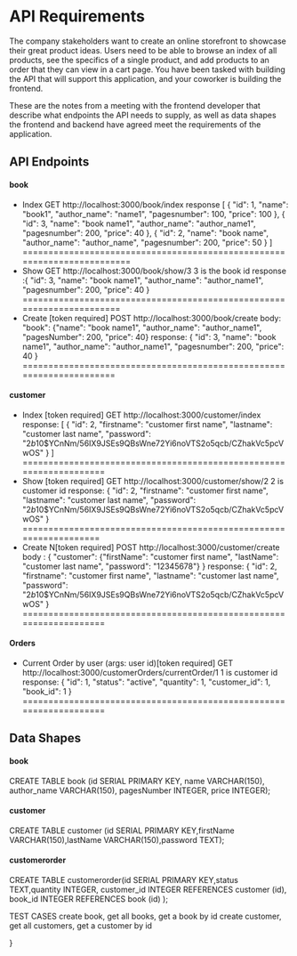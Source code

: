 # API Requirements
The company stakeholders want to create an online storefront to showcase their great product ideas. Users need to be able to browse an index of all products, see the specifics of a single product, and add products to an order that they can view in a cart page. You have been tasked with building the API that will support this application, and your coworker is building the frontend.

These are the notes from a meeting with the frontend developer that describe what endpoints the API needs to supply, as well as data shapes the frontend and backend have agreed meet the requirements of the application. 

## API Endpoints
#### book
- Index 
GET 
http://localhost:3000/book/index
response [
    {
        "id": 1,
        "name": "book1",
        "author_name": "name1",
        "pagesnumber": 100,
        "price": 100
    },
    {
        "id": 3,
        "name": "book name1",
        "author_name": "author_name1",
        "pagesnumber": 200,
        "price": 40
    },
    {
        "id": 2,
        "name": "book name",
        "author_name": "author_name",
        "pagesnumber": 200,
        "price": 50
    }
]
========================================================================
- Show
GET
http://localhost:3000/book/show/3
3 is the book id
response :{
    "id": 3,
    "name": "book name1",
    "author_name": "author_name1",
    "pagesnumber": 200,
    "price": 40
}
======================================================================
- Create [token required]
POST
http://localhost:3000/book/create
body:     "book": {"name": "book name1", "author_name": "author_name1", "pagesNumber": 200, "price": 40}
response: {
    "id": 3,
    "name": "book name1",
    "author_name": "author_name1",
    "pagesnumber": 200,
    "price": 40
}
=====================================================================

#### customer
- Index [token required]
GET
http://localhost:3000/customer/index
response: [
    {
        "id": 2,
        "firstname": "customer first name",
        "lastname": "customer last name",
        "password": "$2b$10$YCnNm/56IX9JSEs9QBsWne72Yi6noVTS2o5qcb/CZhakVc5pcVwOS"
    }
]
===================================================================
- Show [token required]
GET
http://localhost:3000/customer/show/2
2 is customer id
response: {
    "id": 2,
    "firstname": "customer first name",
    "lastname": "customer last name",
    "password": "$2b$10$YCnNm/56IX9JSEs9QBsWne72Yi6noVTS2o5qcb/CZhakVc5pcVwOS"
}
==================================================================
- Create N[token required]
POST
http://localhost:3000/customer/create
body : {
    "customer": {"firstName": "customer first name", "lastName": "customer last name", "password": "12345678"}
}
response: {
    "id": 2,
    "firstname": "customer first name",
    "lastname": "customer last name",
    "password": "$2b$10$YCnNm/56IX9JSEs9QBsWne72Yi6noVTS2o5qcb/CZhakVc5pcVwOS"
}
===================================================================

#### Orders
- Current Order by user (args: user id)[token required]
GET
http://localhost:3000/customerOrders/currentOrder/1
1 is customer id
response: {
    "id": 1,
    "status": "active",
    "quantity": 1,
    "customer_id": 1,
    "book_id": 1
}
===================================================================

## Data Shapes
#### book
CREATE TABLE book (id SERIAL PRIMARY  KEY, name VARCHAR(150), author_name VARCHAR(150), pagesNumber INTEGER, price INTEGER);

#### customer
CREATE TABLE customer (id SERIAL PRIMARY KEY,firstName VARCHAR(150),lastName  VARCHAR(150),password TEXT);

#### customerorder
CREATE TABLE customerorder(id SERIAL PRIMARY KEY,status TEXT,quantity  INTEGER, customer_id INTEGER REFERENCES customer (id), book_id INTEGER REFERENCES book (id)
);




TEST CASES
create book, get all books, get a book by id
create customer, get all customers, get a customer by id

}
